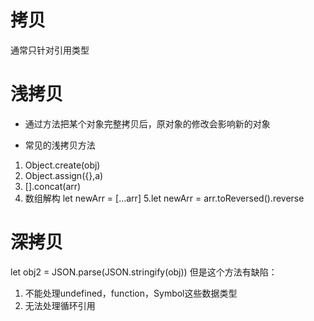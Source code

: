 # 拷贝
通常只针对引用类型

# 浅拷贝
- 通过方法把某个对象完整拷贝后，原对象的修改会影响新的对象

- 常见的浅拷贝方法
1. Object.create(obj)
2. Object.assign({},a)
3. [].concat(arr)
4. 数组解构 let newArr = [...arr]
5.let newArr = arr.toReversed().reverse


# 深拷贝
let obj2 = JSON.parse(JSON.stringify(obj))
但是这个方法有缺陷：
1. 不能处理undefined，function，Symbol这些数据类型
2. 无法处理循环引用
